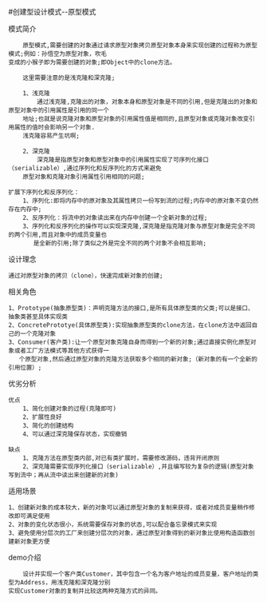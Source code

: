 #创建型设计模式--原型模式

模式简介
    
        原型模式,需要创建的对象通过请求原型对象拷贝原型对象本身来实现创建的过程称为原型模式;例如：孙悟空为原型对象，吹毛
    变成的小猴子即为需要创建的对象;即Object中的clone方法。
    
        这里需要注意的是浅克隆和深克隆;
        
        1、浅克隆
            通过浅克隆,克隆出的对象，对象本身和原型对象是不同的引用,但是克隆出的对象和原型对象中的引用属性是引用的同一个
        地址;也就是说克隆对象和原型对象的引用属性值是相同的,且原型对象或克隆对象改变引用属性的值时会影响另一个对象.
        浅克隆容易产生坑啊;
        
        2、深克隆
            深克隆是指原型对象和原型对象中的引用属性实现了可序列化接口（serializable）,通过序列化和反序列化的方式来避免
        原型对象和克隆对象引用属性引用相同的问题;
         
    扩展下序列化和反序列化：
        1、序列化:即将内存中的原对象及其属性拷贝一份写到流的过程;内存中的原对象不变仍然存在内存中;
        2、反序列化：将流中的对象读出来在内存中创建一个全新对象的过程;
        3、序列化和反序列化的操作可以实现深克隆,深克隆是指克隆对象与原型对象是完全不同的两个引用,而且对象中的成员变量也
           是全新的引用;除了类似之外是完全不同的两个对象不会相互影响;

设计理念
    
    通过对原型对象的拷贝（clone），快速完成新对象的创建;

相关角色
    
    1、Prototype(抽象原型类)：声明克隆方法的接口,是所有具体原型类的父类;可以是接口、抽象类甚至具体实现类
    2、ConcretePrototye(具体原型类):实现抽象原型类的clone方法，在clone方法中返回自己的一个克隆对象
    3、Consumer(客户类):让一个原型对象克隆自身而得到一个新的对象;通过直接实例化原型对象或者工厂方法模式等其他方式获得一
       个原型对象,然后通过原型对象的克隆方法获取多个相同的新对象;（新对象的有一个全新的引用位置）;

优劣分析
    
    优点
        1、简化创建对象的过程(克隆即可)
        2、扩展性良好
        3、简化的创建结构
        4、可以通过深克隆保存状态，实现撤销
    
    缺点
        1、克隆方法在原型类内部,对已有类扩展时，需要修改源码，违背开闭原则
        2、深克隆需要实现序列化接口（serializable）,并且编写较为复杂的逻辑(原型对象写到流中；再从流中读出来创建新的对象)

适用场景
    
    1、创建新对象的成本较大，新的对象可以通过原型对象的复制来获得，或者对成员变量稍作修改即可满足使用
    2、对象的变化状态很小，系统需要保存对象的状态,可以配合备忘录模式来实现
    3、避免使用分层次的工厂来创建分层次的对象，通过原型对象得到的新对象比使用构造函数创建新对象更方便

demo介绍

        设计并实现一个客户类Customer，其中包含一个名为客户地址的成员变量，客户地址的类型为Address，用浅克隆和深克隆分别
    实现Customer对象的复制并比较这两种克隆方式的异同。